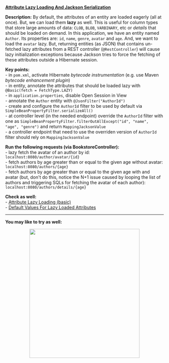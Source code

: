 **[Attribute Lazy Loading And Jackson Serialization](https://github.com/AnghelLeonard/Hibernate-SpringBoot/tree/master/HibernateSpringBootAttributeLazyLoadingJacksonSerialization)**
 
**Description:** By default, the attributes of an entity are loaded eagerly (all at once). But, we can load them **lazy** as well. This is useful for column types that store large amounts of data: `CLOB`, `BLOB`, `VARBINARY`, etc or *details* that should be loaded on demand. In this application, we have an entity named `Author`. Its properties are: `id`, `name`, `genre`, `avatar` and `age`. And, we want to load the `avatar` lazy. But, returning entities (as JSON) that contains un-fetched lazy attributes from a REST controller (`@RestController`) will cause lazy initialization exceptions because Jackson tries to force the fetching of these attributes outside a Hibernate session. 

**Key points:**\
     - in `pom.xml`, activate Hibernate *bytecode instrumentation* (e.g. use Maven *bytecode enhancement plugin*)\
     - in entity, annotate the attributes that should be loaded lazy with `@Basic(fetch = FetchType.LAZY)`\
     - in `application.properties`, disable Open Session in View\
     - annotate the `Author` entity with `@JsonFilter("AuthorId")`\
     - create and configure the `AuthorId` filter to be used by default via `SimpleBeanPropertyFilter.serializeAll()`\
     - at controller level (in the needed endpoint) override the `AuthorId` filter with one as `SimpleBeanPropertyFilter.filterOutAllExcept("id", "name", "age", "genre")` and return `MappingJacksonValue`\
     - a controller endpoint that need to use the overriden version of `AuthorId` filter should rely on `MappingJacksonValue`
     
**Run the following requests (via BookstoreController):**\
     - lazy fetch the avatar of an author by id: `localhost:8080/author/avatar/{id}`\
     - fetch authors by age greater than or equal to the given age without avatar: `localhost:8080/authors/{age}`\
     - fetch authors by age greater than or equal to the given age with and avatar (but, don't do this, notice the N+1 issue caused by looping the list of authors and triggering SQLs for fetching the avatar of each author): `localhost:8080/authors/details/{age}`

**Check as well:**\
     - [Attribute Lazy Loading (basic)](https://github.com/AnghelLeonard/Hibernate-SpringBoot/blob/master/HibernateSpringBootAttributeLazyLoadingBasic)\
     - [Default Values For Lazy Loaded Attributes](https://github.com/AnghelLeonard/Hibernate-SpringBoot/tree/master/HibernateSpringBootAttributeLazyLoadingDefaultValues)

--------------------------------

**You may like to try as well:**
<a href="https://leanpub.com/java-persistence-performance-illustrated-guide"><p align="center"><img src="https://github.com/AnghelLeonard/Hibernate-SpringBoot/blob/master/Java%20Persistence%20Performance%20Illustrated%20Guide.jpg" height="410" width="350"/></p></a>
